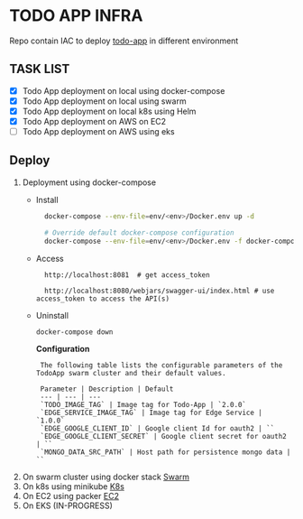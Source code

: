 # TODO APP INFRA

Repo contain IAC to deploy [todo-app](https://github.com/Raghav2211/spring-web-flux-todo-app.git) in different environment 

## TASK LIST ##
- [X] Todo App deployment on local using docker-compose
- [X] Todo App deployment on local using swarm
- [X] Todo App deployment on local k8s using Helm
- [X] Todo App deployment on AWS on EC2
- [ ] Todo App deployment on AWS using eks

## Deploy ##
1. Deployment using docker-compose
   - Install

        ```bash
          docker-compose --env-file=env/<env>/Docker.env up -d 
  
          # Override default docker-compose configuration
          docker-compose --env-file=env/<env>/Docker.env -f docker-compose.yaml -f env/<env>/docker-compose-override.yml up -d
        ```    

   - Access

           http://localhost:8081  # get access_token

           http://localhost:8080/webjars/swagger-ui/index.html # use access_token to access the API(s)
   
   - Uninstall

        ```bash
        docker-compose down
        ```
     **Configuration**

          The following table lists the configurable parameters of the TodoApp swarm cluster and their default values.

          Parameter | Description | Default
          --- | --- | ---
          `TODO_IMAGE_TAG` | Image tag for Todo-App | `2.0.0`
          `EDGE_SERVICE_IMAGE_TAG` | Image tag for Edge Service | `1.0.0`             
          `EDGE_GOOGLE_CLIENT_ID` | Google client Id for oauth2 | ``
          `EDGE_GOOGLE_CLIENT_SECRET` | Google client secret for oauth2 | ``
          `MONGO_DATA_SRC_PATH` | Host path for persistence mongo data | ``   
2. On swarm cluster using docker stack
[Swarm](swarm/README.md)
3. On k8s using minikube
[K8s](k8s/README.md)
4. On EC2 using packer
[EC2](aws/README.md)
5. On EKS (IN-PROGRESS)



